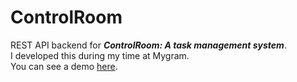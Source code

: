 # ControlRoom
REST API backend for **_ControlRoom: A task management system_**.  
I developed this during my time at Mygram.  
You can see a demo [here](https://docs.google.com/presentation/d/1eU9CeQg0BWmWo8q2uodYysf_RqXppGagzqccPD9N63A).
